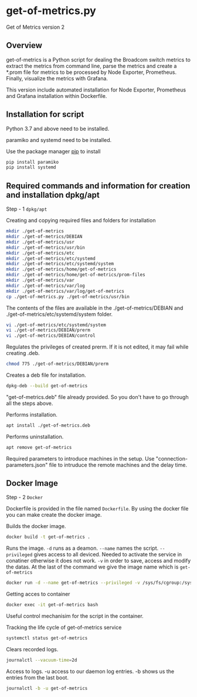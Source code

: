# get-of-metrics.py

Get of Metrics version 2

## Overview

get-of-metrics is a Python script for dealing the Broadcom switch metrics to extract the metrics from command line, parse the metrics and create a *.prom file for metrics to be processed by Node Exporter, Prometheus. Finally, visualize the metrics with Grafana.

This version include automated  installation for Node Exporter, Prometheus and Grafana installation within Dockerfile.

## Installation for script

Python 3.7 and above need to be installed.

paramiko and systemd need to be installed.

Use the package manager [pip](https://pip.pypa.io/en/stable/) to install 

```bash
pip install paramiko
pip install systemd
```

## Required commands and information for creation and installation dpkg/apt

Step - 1 `dpkg/apt`

Creating and copying required files and folders for installation

```bash
mkdir ./get-of-metrics
mkdir ./get-of-metrics/DEBIAN
mkdir ./get-of-metrics/usr
mkdir ./get-of-metrics/usr/bin
mkdir ./get-of-metrics/etc
mkdir ./get-of-metrics/etc/systemd
mkdir ./get-of-metrics/etc/systemd/system
mkdir ./get-of-metrics/home/get-of-metrics
mkdir ./get-of-metrics/home/get-of-metrics/prom-files
mkdir ./get-of-metrics/var
mkdir ./get-of-metrics/var/log
mkdir ./get-of-metrics/var/log/get-of-metrics
cp ./get-of-metrics.py ./get-of-metrics/usr/bin
```

The contents of the files are available in the ./get-of-metrics/DEBIAN and ./get-of-metrics/etc/systemd/system folder.

```bash
vi ./get-of-metrics/etc/systemd/system
vi ./get-of-metrics/DEBIAN/prerm
vi ./get-of-metrics/DEBIAN/control
```

Regulates the privileges of created prerm. If it is not edited, it may fail while creating .deb.

```bash
chmod 775 ./get-of-metrics/DEBIAN/prerm
```

Creates a deb file for installation.

```bash
dpkg-deb --build get-of-metrics
```

"get-of-metrics.deb" file already provided. So you don't have to go through all the steps above.

Performs installation.

```bash 
apt install ./get-of-metrics.deb
```

Performs uninstallation.

```bash
apt remove get-of-metrics
```

Required parameters to introduce machines in the setup. Use "connection-parameters.json" file to intruduce the remote machines and the delay time.

## Docker Image
Step - 2 `Docker`

Dockerfile is provided in the file named `Dockerfile`. By using the docker file you can make create the docker image.

Builds the docker image. 

```bash
docker build -t get-of-metrics .
```

Runs the image.
`-d` runs as a deamon.
`--name` names the script.
`--privileged` gives access to all deviced. Needed to activate the service in conatiner otherwise it does not work.
`-v` in order to save, access and modify the datas.
At the last of the command we give the image name which is `get-of-metrics`

```bash
docker run -d --name get-of-metrics --privileged -v /sys/fs/cgroup:/sys/fs/cgroup:ro -v ./file:/home/get-of-metrics -v ./logs:/var/log/get-of-metrics -v ./prom-files:/home/get-of-metrics/prom-files get-of-metrics
```

Getting acces to container

```bash
docker exec -it get-of-metrics bash
```
Useful control mechanisim for the script in the container.

Tracking the life cycle of get-of-metrics service

```bash
systemctl status get-of-metrics
```

Clears recorded logs. 

```bash
journalctl --vacuum-time=2d
```

Access to logs. -u access to our daemon log entries. -b shows us the entries from the last boot.

```bash
journalctl -b -u get-of-metrics
```